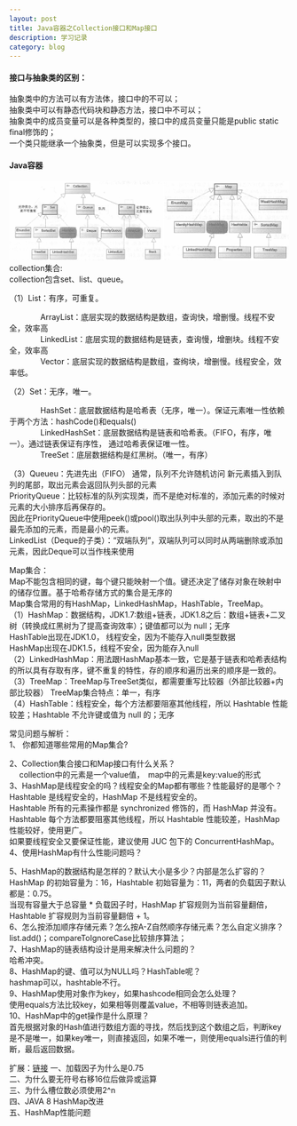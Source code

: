 ```yaml
---
layout: post
title: Java容器之Collection接口和Map接口
description: 学习记录
category: blog
---
```


#### 接口与抽象类的区别：  
抽象类中的方法可以有方法体，接口中的不可以；  
抽象类中可以有静态代码块和静态方法，接口中不可以；  
抽象类中的成员变量可以是各种类型的，接口中的成员变量只能是public static final修饰的；  
一个类只能继承一个抽象类，但是可以实现多个接口。  

#### Java容器
![关系](/images/rongqi/1-1.PNG)  
collection集合:  
collection包含set、list、queue。  

（1）List：有序，可重复。  

　　　　ArrayList：底层实现的数据结构是数组，查询快，增删慢。线程不安全，效率高  
　　　　LinkedList：底层实现的数据结构是链表，查询慢，增删块。线程不安全，效率高  
　　　　Vector：底层实现的数据结构是数组，查绚块，增删慢。线程安全，效率低。  

（2）Set：无序，唯一。  

　　　　HashSet：底层数据结构是哈希表（无序，唯一）。保证元素唯一性依赖于两个方法：hashCode()和equals()  
　　　　LinkedHashSet：底层数据结构是链表和哈希表。（FIFO，有序，唯一）。通过链表保证有序性， 通过哈希表保证唯一性。  
　　　　TreeSet：底层数据结构是红黑树。（唯一，有序）  

（3）Queueu：先进先出（FIFO） 通常，队列不允许随机访问  新元素插入到队列的尾部，取出元素会返回队列头部的元素  
		PriorityQueue：比较标准的队列实现类，而不是绝对标准的，添加元素的时候对元素的大小排序后再保存的。  
		因此在PriorityQueue中使用peek()或pool()取出队列中头部的元素，取出的不是最先添加的元素，而是最小的元素。  
		LinkedList（Deque的子类）：“双端队列”，双端队列可以同时从两端删除或添加元素，因此Deque可以当作栈来使用  
		
Map集合：  
Map不能包含相同的键，每个键只能映射一个值。键还决定了储存对象在映射中的储存位置。基于哈希存储方式的集合是无序的  
Map集合常用的有HashMap，LinkedHashMap，HashTable，TreeMap。  
	（1）HashMap：数据结构，JDK1.7:数组+链表，JDK1.8之后：数组+链表+二叉树（转换成红黑树为了提高查询效率）；键值都可以为 null；无序  
		HashTable出现在JDK1.0， 线程安全，因为不能存入null类型数据  
		HashMap出现在JDK1.5，线程不安全，因为能存入null   
	（2）LinkedHashMap：用法跟HashMap基本一致，它是基于链表和哈希表结构的所以具有存取有序，键不重复的特性，存的顺序和遍历出来的顺序是一致的。  
	（3）TreeMap：TreeMap与TreeSet类似，都需要重写比较器（外部比较器+内部比较器） TreeMap集合特点：单一，有序  
	（4）HashTable：线程安全，每个方法都要阻塞其他线程，所以 Hashtable 性能较差；Hashtable 不允许键或值为 null 的；无序  
	
常见问题与解析：  
1、 你都知道哪些常用的Map集合?  

2、Collection集合接口和Map接口有什么关系？  
　		collection中的元素是一个value值，　map中的元素是key:value的形式  
3、HashMap是线程安全的吗？线程安全的Map都有哪些？性能最好的是哪个？  
	Hashtable 是线程安全的，HashMap 不是线程安全的。  
	Hashtable 所有的元素操作都是 synchronized 修饰的，而 HashMap 并没有。  
	Hashtable 每个方法都要阻塞其他线程，所以 Hashtable 性能较差，HashMap 性能较好，使用更广。  
	如果要线程安全又要保证性能，建议使用 JUC 包下的 ConcurrentHashMap。  
4、使用HashMap有什么性能问题吗？  

5、HashMap的数据结构是怎样的？默认大小是多少？内部是怎么扩容的？  
	HashMap 的初始容量为：16，Hashtable 初始容量为：11，两者的负载因子默认都是：0.75。  
	当现有容量大于总容量 * 负载因子时，HashMap 扩容规则为当前容量翻倍，Hashtable 扩容规则为当前容量翻倍 + 1。  
6、怎么按添加顺序存储元素？怎么按A-Z自然顺序存储元素？怎么自定义排序？  
	list.add()；compareToIgnoreCase比较排序算法；  
7、HashMap的链表结构设计是用来解决什么问题的？  
	哈希冲突。  
8、HashMap的键、值可以为NULL吗？HashTable呢？  
	hashmap可以，hashtable不行。  
9、HashMap使用对象作为key，如果hashcode相同会怎么处理？  
	使用equals方法比较key，如果相等则覆盖value，不相等则链表追加。  
10、HashMap中的get操作是什么原理？  
	首先根据对象的Hash值进行数组方面的寻找，然后找到这个数组之后，判断key是不是唯一，如果key唯一，则直接返回，如果不唯一，则使用equals进行值的判断，最后返回数据。  

扩展：[链接](https://blog.csdn.net/TreeShu321/article/details/105177555)
一、加载因子为什么是0.75  
二、为什么要无符号右移16位后做异或运算  
三、为什么槽位数必须使用2^n  
四、JAVA 8 HashMap改进  
五、HashMap性能问题  